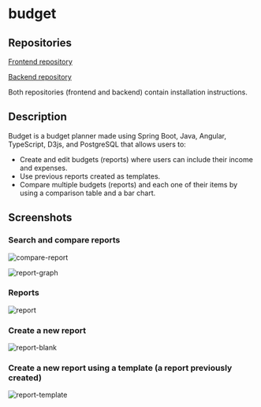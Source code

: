 # budget

## Repositories

[Frontend repository](https://www.github.com/fsv2860/budget-frontend)

[Backend repository](https://www.github.com/fsv2860/budget-backend)

Both repositories (frontend and backend) contain installation instructions.

## Description

Budget is a budget planner made using Spring Boot, Java, Angular, TypeScript, D3js, and PostgreSQL that allows users to:

- Create and edit budgets (reports) where users can include their income and expenses.
- Use previous reports created as templates.
- Compare multiple budgets (reports) and each one of their items by using a comparison table and a bar chart.

## Screenshots

### Search and compare reports

![compare-report](https://user-images.githubusercontent.com/47431198/174713175-4a122a9f-05ee-4049-b0b6-5bdf96222297.png)

![report-graph](https://user-images.githubusercontent.com/47431198/174713182-448b742d-5539-490a-82f7-54c812df65a4.png)

### Reports

![report](https://user-images.githubusercontent.com/47431198/174713178-97316011-e2f1-4254-a82f-1ff20a605d86.png)

### Create a new report

![report-blank](https://user-images.githubusercontent.com/47431198/174717400-62b89627-b83f-4aad-ab75-5ff503ab7b3c.png)

### Create a new report using a template (a report previously created)

![report-template](https://user-images.githubusercontent.com/47431198/174717012-28aa6cf2-f261-4b60-8245-6921584eda2b.gif)
